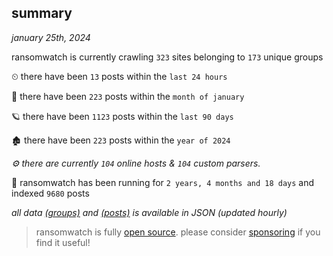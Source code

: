 
## summary
_january 25th, 2024_

ransomwatch is currently crawling `323` sites belonging to `173` unique groups

⏲ there have been `13` posts within the `last 24 hours`

🦈 there have been `223` posts within the `month of january`

🪐 there have been `1123` posts within the `last 90 days`

🏚 there have been `223` posts within the `year of 2024`

_⚙️ there are currently `104` online hosts & `104` custom parsers._

🦕 ransomwatch has been running for `2 years, 4 months and 18 days` and indexed `9680` posts

_all data  [(groups)](http://ransomwhat.telemetry.ltd/groups) and [(posts)](http://ransomwhat.telemetry.ltd/posts) is available in JSON (updated hourly)_

> ransomwatch is fully [open source](https://github.com/joshhighet/ransomwatch#ransomwatch--). please consider [sponsoring](https://github.com/sponsors/joshhighet) if you find it useful!
